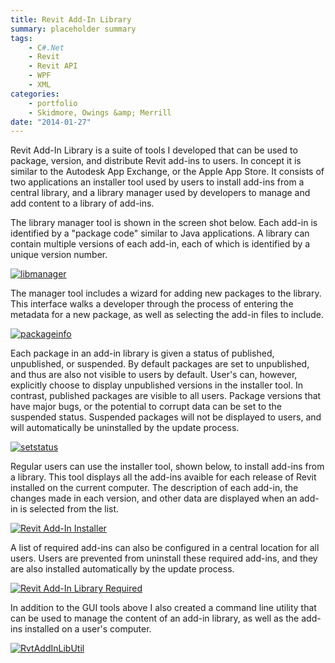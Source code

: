 ```yaml
---
title: Revit Add-In Library
summary: placeholder summary
tags:
    - C#.Net
    - Revit
    - Revit API
    - WPF
    - XML
categories:
    - portfolio
    - Skidmore, Owings &amp; Merrill
date: "2014-01-27"
---
```


Revit Add-In Library is a suite of tools I developed that can be used to package, version, and distribute Revit add-ins to users. In concept it is similar to the Autodesk App Exchange, or the Apple App Store. It consists of two applications an installer tool used by users to install add-ins from a central library, and a library manager used by developers to manage and add content to a library of add-ins.

The library manager tool is shown in the screen shot below. Each add-in is identified by a "package code" similar to Java applications. A library can contain multiple versions of each add-in, each of which is identified by a unique version number.

[![libmanager](http://www.ericanastas.com/wp-content/uploads/2014/06/libmanager-636x477.png)](RvtAddInLibUtil.png)

The manager tool includes a wizard for adding new packages to the library. This interface walks a developer through the process of entering the metadata for a new package, as well as selecting the add-in files to include.

[![packageinfo](packageinfo.png)](http://www.ericanastas.com/wp-content/uploads/2014/06/packageinfo.png)

Each package in an add-in library is given a status of published, unpublished, or suspended. By default packages are set to unpublished, and thus are also not visible to users by default. User's can, however, explicitly choose to display unpublished versions in the installer tool. In contrast, published packages are visible to all users. Package versions that have major bugs, or the potential to corrupt data can be set to the suspended status. Suspended packages will not be displayed to users, and will automatically be uninstalled by the update process.

[![setstatus](http://www.ericanastas.com/wp-content/uploads/2014/06/setstatus-636x498.png)](setstatus.png)

Regular users can use the installer tool, shown below, to install add-ins from a library. This tool displays all the add-ins avaible for each release of Revit installed on the current computer. The description of each add-in, the changes made in each version, and other data are displayed when an add-in is selected from the list.

[![Revit Add-In Installer](http://www.ericanastas.com/wp-content/uploads/2014/06/Revit-Add-In-Installer-636x438.png)](Revit-Add-In-Installer.png)

A list of required add-ins can also be configured in a central location for all users. Users are prevented from uninstall these required add-ins, and they are also installed automatically by the update process.

[![Revit Add-In Library Required](http://www.ericanastas.com/wp-content/uploads/2014/06/Revit-Add-In-Library-Required-636x491.png)](Revit-Add-In-Library-Required.png)

In addition to the GUI tools above I also created a command line utility that can be used to manage the content of an add-in library, as well as the add-ins installed on a user's computer.

[![RvtAddInLibUtil](http://www.ericanastas.com/wp-content/uploads/2014/06/RvtAddInLibUtil-636x321.png)](setstatus.png)
